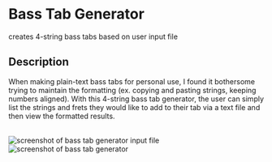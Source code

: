 # Bass Tab Generator
creates 4-string bass tabs based on user input file

## Description
When making plain-text bass tabs for personal use, I found it bothersome trying to
maintain the formatting (ex. copying and pasting strings, keeping numbers aligned).
With this 4-string bass tab generator, the user can simply list the strings and
frets they would like to add to their tab via a text file and then view the
formatted results.

<br/>![screenshot of bass tab generator input file](https://live.staticflickr.com/65535/51594216736_ddb346e864_b.jpg)
<br/>![screenshot of bass tab generator](https://live.staticflickr.com/65535/51594216766_150ec27514_b.jpg)
